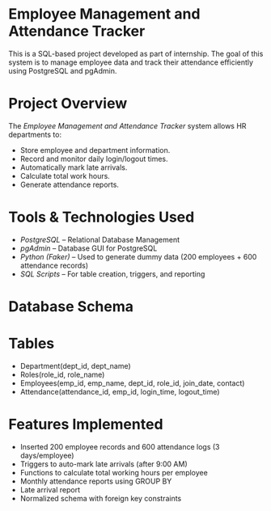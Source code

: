 # Employee Management and Attendance Tracker

This is a SQL-based project developed as part of internship. The goal of this system is to manage employee data and track their attendance efficiently using PostgreSQL and pgAdmin.

# Project Overview

The *Employee Management and Attendance Tracker* system allows HR departments to:
- Store employee and department information.
- Record and monitor daily login/logout times.
- Automatically mark late arrivals.
- Calculate total work hours.
- Generate attendance reports.

# Tools & Technologies Used

- *PostgreSQL* – Relational Database Management
- *pgAdmin* – Database GUI for PostgreSQL
- *Python (Faker)* – Used to generate dummy data (200 employees + 600 attendance records)
- *SQL Scripts* – For table creation, triggers, and reporting

# Database Schema

# Tables
- Department(dept_id, dept_name)
- Roles(role_id, role_name)
- Employees(emp_id, emp_name, dept_id, role_id, join_date, contact)
- Attendance(attendance_id, emp_id, login_time, logout_time)

# Features Implemented

-  Inserted 200 employee records and 600 attendance logs (3 days/employee)
-  Triggers to auto-mark late arrivals (after 9:00 AM)
-  Functions to calculate total working hours per employee
-  Monthly attendance reports using GROUP BY
-  Late arrival report
-  Normalized schema with foreign key constraints
